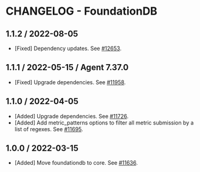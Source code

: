# CHANGELOG - FoundationDB

## 1.1.2 / 2022-08-05

* [Fixed] Dependency updates. See [#12653](https://github.com/DataDog/integrations-core/pull/12653).

## 1.1.1 / 2022-05-15 / Agent 7.37.0

* [Fixed] Upgrade dependencies. See [#11958](https://github.com/DataDog/integrations-core/pull/11958).

## 1.1.0 / 2022-04-05

* [Added] Upgrade dependencies. See [#11726](https://github.com/DataDog/integrations-core/pull/11726).
* [Added] Add metric_patterns options to filter all metric submission by a list of regexes. See [#11695](https://github.com/DataDog/integrations-core/pull/11695).

## 1.0.0 / 2022-03-15

* [Added] Move foundationdb to core. See [#11636](https://github.com/DataDog/integrations-core/pull/11636).

